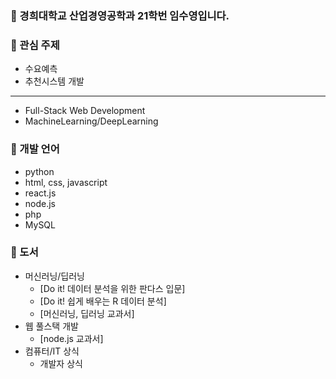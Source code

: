 ### :speech_balloon: 경희대학교 산업경영공학과 21학번 임수영입니다.
### :speech_balloon: 관심 주제
- 수요예측
- 추천시스템 개발
------
- Full-Stack Web Development 
- MachineLearning/DeepLearning 

### :speech_balloon: 개발 언어
- python
- html, css, javascript
- react.js
- node.js
- php
- MySQL

###  :speech_balloon: 도서
- 머신러닝/딥러닝
  - [Do it! 데이터 분석을 위한 판다스 입문]
  - [Do it! 쉽게 배우는 R 데이터 분석]
  - [머신러닝, 딥러닝 교과서]
- 웹 풀스택 개발
  - [node.js 교과서]
- 컴퓨터/IT 상식
  - 개발자 상식

